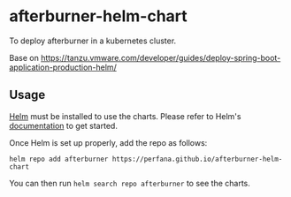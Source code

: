 # afterburner-helm-chart

To deploy afterburner in a kubernetes cluster.

Base on https://tanzu.vmware.com/developer/guides/deploy-spring-boot-application-production-helm/

## Usage

[Helm](https://helm.sh) must be installed to use the charts.
Please refer to Helm's [documentation](https://helm.sh/docs/) to get started.

Once Helm is set up properly, add the repo as follows:

```console
helm repo add afterburner https://perfana.github.io/afterburner-helm-chart
```

You can then run `helm search repo afterburner` to see the charts.

